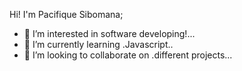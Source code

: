 Hi!
I'm Pacifique Sibomana;
- 👀 I’m interested in software developing!...
- 🌱 I’m currently learning .Javascript..
- 💞️ I’m looking to collaborate on .different projects...

<!---
SibomanaPacifique/SibomanaPacifique is a ✨ special ✨ repository because its `README.md` (this file) appears on your GitHub profile.
You can click the Preview link to take a look at your changes.
--->
